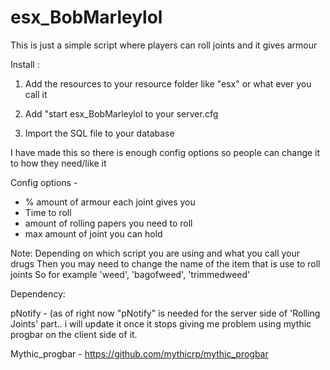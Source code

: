 # esx_BobMarleylol
This is just a simple script where players can roll joints and it gives armour

Install : 

1. Add the resources to your resource folder like "esx" or what ever you call it

2. Add "start esx_BobMarleylol to your server.cfg

3. Import the SQL file to your database

I have made this so there is enough config options so people can change it to how they need/like it

Config options -
- % amount of armour each joint gives you
- Time to roll 
- amount of rolling papers you need to roll
- max amount of joint you can hold

Note: Depending on which script you are using and what you call your drugs
Then you may need to change the name of the item that is use to roll joints 
So for example 'weed', 'bagofweed', 'trimmedweed'

Dependency:

pNotify - (as of right now "pNotify" is needed for the server side of 'Rolling Joints' part.. i will update it once it stops giving me problem using mythic progbar on the client side of it. 

Mythic_progbar - https://github.com/mythicrp/mythic_progbar
